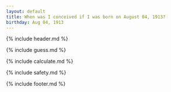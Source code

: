 ```yaml
---
layout: default
title: When was I conceived if I was born on August 04, 1913?
birthday: Aug 04, 1913
---
```


{% include header.md %}

{% include guess.md %}

{% include calculate.md %}

{% include safety.md %}

{% include footer.md %}



